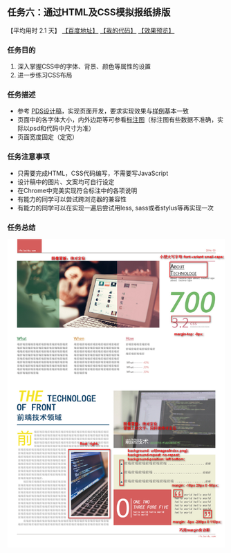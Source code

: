 ## 任务六：通过HTML及CSS模拟报纸排版
【平均用时 2.1 天】
[【百度地址】](http://ife.baidu.com/course/detail/id/99)
[【我的代码】](https://github.com/baoyuzhang/IFE2017/tree/master/IFE_xiaowei/IFE_xiaowei_task6)
[【效果预览】](https://baoyuzhang.github.io/IFE2017/IFE_xiaowei/IFE_xiaowei_task6/IFE_xiaowei_task6.html)

### 任务目的
1. 深入掌握CSS中的字体、背景、颜色等属性的设置
2. 进一步练习CSS布局

### 任务描述
- 参考 [PDS设计稿](https://github.com/baoyuzhang/IFE_xiaowei_task6/blob/master/task_1_6_1.psd)，实现页面开发，要求实现效果与[样例](https://github.com/baoyuzhang/IFE_xiaowei_task6/blob/master/task_1_6_2.jpg)基本一致
- 页面中的各字体大小，内外边距等可参看[标注图](https://github.com/baoyuzhang/IFE_xiaowei_task6/blob/master/task_1_6_3.jpg)（标注图有些数据不准确，实际以psd和代码中尺寸为准）
- 页面宽度固定（定宽）

### 任务注意事项
- 只需要完成HTML，CSS代码编写，不需要写JavaScript
- 设计稿中的图片、文案均可自行设定
- 在Chrome中完美实现符合标注中的各项说明
- 有能力的同学可以尝试跨浏览器的兼容性
- 有能力的同学可以在实现一遍后尝试用less, sass或者stylus等再实现一次

### 任务总结
![](task_1_6_summary.jpg)
